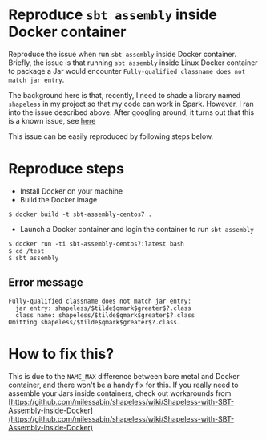 # Reproduce `sbt assembly` inside Docker container

Reproduce the issue when run `sbt assembly` inside Docker container. Briefly, the issue
is that running `sbt assembly` inside Linux Docker container to package a Jar would encounter
`Fully-qualified classname does not match jar entry`.

The background here is that, recently, I need to shade a library named `shapeless` in my project so
that my code can work in Spark. However, I ran into the issue described above. After googling
around, it turns out that this is a known issue, see
[here](https://github.com/milessabin/shapeless/wiki/Shapeless-with-SBT-Assembly-inside-Docker)

This issue can be easily reproduced by following steps below.

# Reproduce steps

* Install Docker on your machine
* Build the Docker image

```shell
$ docker build -t sbt-assembly-centos7 .
```

* Launch a Docker container and login the container to run `sbt assembly`

```shell
$ docker run -ti sbt-assembly-centos7:latest bash
$ cd /test
$ sbt assembly
```

## Error message

```shell
Fully-qualified classname does not match jar entry:
  jar entry: shapeless/$tilde$qmark$greater$?.class
  class name: shapeless/$tilde$qmark$greater$?.class
Omitting shapeless/$tilde$qmark$greater$?.class.
```

# How to fix this?

This is due to the `NAME_MAX` difference between bare metal and Docker container, and there won't
be a handy fix for this. If you really need to assemble your Jars inside containers, check out
workarounds from
[https://github.com/milessabin/shapeless/wiki/Shapeless-with-SBT-Assembly-inside-Docker](https://github.com/milessabin/shapeless/wiki/Shapeless-with-SBT-Assembly-inside-Docker)

